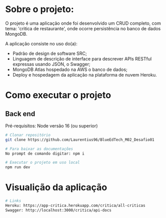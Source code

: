 # Sobre o projeto:

O projeto é uma aplicação onde foi desenvolvido um CRUD completo, com tema: 'critica de restaurante', onde ocorre persistência no banco de dados MongoDB.

A aplicação consiste no uso do(a): 
- Padrão de design de software SRC;
- Linguagem de descrição de interface para descrever APIs RESTful expressas usando JSON, o Swagger;
- MongoDB Atlas hospedado na AWS o banco de dados;
- Deploy e hospedagem da aplicação na plataforma de nuvem Heroku.

# Como executar o projeto

## Back end
Pré-requisitos: Node versão 16 (ou superior) 

```bash
# Clonar repositório
git clone https://github.com/Laurentius96/BlueEdTech_M02_Desafio01

# Para baixar as documentações
No prompt de comando digitar: npm i

# Executar o projeto em uso local
npm run dev 
```
# Visualição da aplicação
```bash
# Links
Heroku: https://app-critica.herokuapp.com/critica/all-criticas
Swagger: http://localhost:3000/critica/api-docs
```
